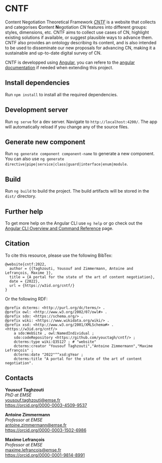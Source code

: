 # CNTF

Content Negotiation Theoretical Framework [*CNTF*](https://w3id.org/cntf/) is a website that collects and categorises **C**ontent **N**egotiation *CN* features into different groups: styles, dimensions, etc. CNTF aims to collect use cases of CN, highlight existing solutions if available, or suggest plausible ways to advance them. CNTF also provides an ontology describing its content, and is also intended to be used to disseminate our new proposals for advancing CN, making it a sustainable and up-to-date digital survey of CN.

CNTF is developped using [Angular](https://angular.io/), you can refere to the [angular documentation](https://angular.io/docs) if needed when extending this project.

## Install dependencies 

Run `npm install` to install all the required dependencies.

## Development server

Run `ng serve` for a dev server. Navigate to `http://localhost:4200/`. The app will automatically reload if you change any of the source files.

## Generate new component

Run `ng generate component component-name` to generate a new component. You can also use `ng generate directive|pipe|service|class|guard|interface|enum|module`.

## Build

Run `ng build` to build the project. The build artifacts will be stored in the `dist/` directory.

## Further help

To get more help on the Angular CLI use `ng help` or go check out the [Angular CLI Overview and Command Reference](https://angular.io/cli) page.


## Citation
To cite this resource, please use the following BibTex:

```
@website{cntf:2022,
  author = {{Taghzouti, Yousouf and Zimmermann, Antoine and Lefrançois, Maxime }},
  title = {A portal for the state of the art of content negotiation},
  date = {2022},
  url = {https://w3id.org/cntf/}
}
```

Or the following RDF:

```
@prefix dcterms: <http://purl.org/dc/terms/> .
@prefix owl: <http://www.w3.org/2002/07/owl#> .
@prefix sdo: <https://schema.org/> .
@prefix wiki: <https://www.wikidata.org/wiki/> .
@prefix xsd: <http://www.w3.org/2001/XMLSchema#> .
<https://w3id.org/cntf/>
    a sdo:WebSite , owl:NamedIndividual ;
    sdo:codeRepository <https://github.com/youctagh/cntf/> ;
    dcterms:type wiki:Q35127 ; # "website"
    dcterms:creator "Yousouf Taghzouti","Antoine Zimmermann","Maxime Lefrançois" ;
    dcterms:date "2022"^^xsd:gYear ;
    dcterms:title "A portal for the state of the art of content negotiation".
```


## Contacts

**Yousouf Taghzouti**  
*PhD at EMSE*  
<yousouf.taghzouti@emse.fr>  
<https://orcid.org/0000-0003-4509-9537>

**Antoine Zimmermann**  
*Professor at EMSE*  
<antoine.zimmermann@emse.fr>  
<https://orcid.org/0000-0003-1502-6986>

**Maxime Lefrançois**  
*Professor at EMSE*  
<maxime.lefrancois@emse.fr>  
<https://orcid.org/0000-0001-9814-8991>
